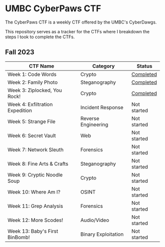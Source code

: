 # UMBC CyberPaws CTF
The CyberPaws CTF is a weekly CTF offered by the UMBC's CyberDawgs.

This repository serves as a tracker for the CTFs where I breakdown the steps I took to complete the CTFs.

## Fall 2023
| CTF Name | Category | Status | 
|---       |---       |---     |
| Week 1: Code Words | Crypto | [Completed](Fall-2023/Week1/) |
| Week 2: Family Photo | Steganography | [Completed](Fall-2023/Week2/) |
| Week 3: Ziplocked, You Rock! | Crypto |  [Completed](Fall-2023/Week3/) |
| Week 4: Exfiltration Expedition | Incident Response |  Not started |
| Week 5: Strange File | Reverse Engineering |  Not started |
| Week 6: Secret Vault | Web |  Not started |
| Week 7: Network Sleuth | Forensics |  Not started |
| Week 8: Fine Arts & Crafts | Steganography |  Not started |
| Week 9: Cryptic Noodle Soup | Crypto |  Not started |
| Week 10: Where Am I? | OSINT |  Not started |
| Week 11: Grep Analysis | Forensics |  Not started |
| Week 12: More Scodes! | Audio/Video |  Not started |
| Week 13: Baby's First BinBomb! | Binary Exploitation |  Not started |